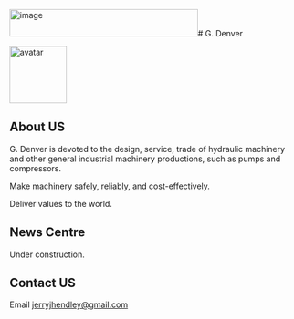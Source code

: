 <img width="330" height="48" alt="image" src="https://github.com/user-attachments/assets/2470eaf0-ca26-4f09-9794-7483a3d1843c" /># G. Denver

<img src="https://orangesai.com/icon.png" alt="avatar" width="100" height="100">


## About US

G. Denver is devoted to the design, service, trade of hydraulic machinery 
and other general industrial machinery productions, such as pumps and compressors.

Make machinery safely, reliably, and cost-effectively. 

Deliver values to the world.


## News Centre
Under construction.


## Contact US

Email <a href="mailto:jerryjhendley@gmail.com">jerryjhendley@gmail.com
</a>
